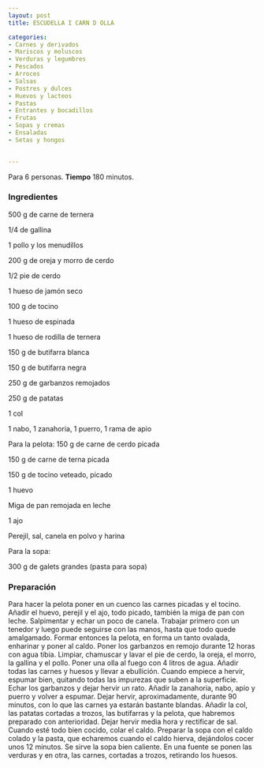 ```yaml
---
layout: post
title: ESCUDELLA I CARN D OLLA

categories:
- Carnes y derivados
- Mariscos y moluscos
- Verduras y legumbres
- Pescados
- Arroces
- Salsas
- Postres y dulces
- Huevos y lacteos
- Pastas
- Entrantes y bocadillos
- Frutas
- Sopas y cremas
- Ensaladas
- Setas y hongos
 

---
```

Para 6 personas.
<b>Tiempo</b> 180 minutos.

<h3>Ingredientes</h3>

500 g de carne de ternera

1/4 de gallina

1 pollo y los menudillos

200 g de oreja y morro de cerdo

1/2 pie de cerdo

1 hueso de jamón seco

100 g de tocino

1 hueso de espinada

1 hueso de rodilla de ternera

150 g de butifarra blanca

150 g de butifarra negra

250 g de garbanzos remojados

250 g de patatas

1 col

1 nabo, 1 zanahoria, 1 puerro, 1 rama de apio

Para la pelota: 150 g de carne de cerdo picada

150 g de carne de terna picada

150 g de tocino veteado, picado

1 huevo

Miga de pan remojada en leche

1 ajo

Perejil, sal, canela en polvo y harina

Para la sopa:

300 g de galets grandes (pasta para sopa)

<h3>Preparación</h3>

Para hacer la pelota poner en un cuenco las carnes picadas y el tocino. Añadir el huevo, perejil y el ajo, todo picado, también la miga de pan con leche. Salpimentar y echar un poco de canela. Trabajar primero con un tenedor y luego puede seguirse con las manos, hasta que todo quede amalgamado. Formar entonces la pelota, en forma un tanto ovalada, enharinar y poner al caldo. Poner los garbanzos en remojo durante 12 horas con agua tibia. Limpiar, chamuscar y lavar el pie de cerdo, la oreja, el morro, la gallina y el pollo. Poner una olla al fuego con 4 litros de agua. Añadir todas las carnes y huesos y llevar a ebullición. Cuando empiece a hervir, espumar bien, quitando todas las impurezas que suben a la superficie. Echar los garbanzos y dejar hervir un rato. Añadir la zanahoria, nabo, apio y puerro y volver a espumar. Dejar hervir, aproximadamente, durante 90 minutos, con lo que las carnes ya estarán bastante blandas. Añadir la col, las patatas cortadas a trozos, las butifarras y la pelota, que habremos preparado con anterioridad. Dejar hervir media hora y rectificar de sal. Cuando esté todo bien cocido, colar el caldo. Preparar la sopa con el caldo colado y la pasta, que echaremos cuando el caldo hierva, dejándolos cocer unos 12 minutos. Se sirve la sopa bien caliente. En una fuente se ponen las verduras y en otra, las carnes, cortadas a trozos, retirando los huesos.

